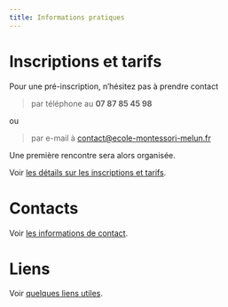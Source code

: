 ```yaml
---
title: Informations pratiques
---
```


# Inscriptions et tarifs

Pour une pré-inscription, n’hésitez pas à prendre contact
> par téléphone au **07 87 85 45 98**

ou
> par e-mail à <contact@ecole-montessori-melun.fr>

Une première rencontre sera alors organisée.

Voir [les détails sur les inscriptions et tarifs](inscriptions.html).

# Contacts

Voir [les informations de contact](contact.html).

# Liens

Voir [quelques liens utiles](liens.html).

